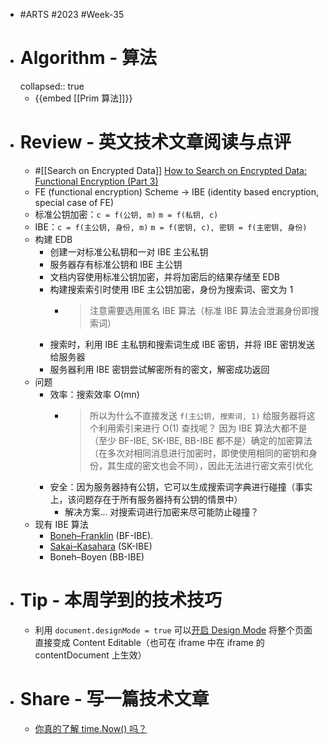 - #ARTS #2023 #Week-35
- # Algorithm - 算法
  collapsed:: true
	- {{embed [[Prim 算法]]}}
- # Review - 英文技术文章阅读与点评
	- #[[Search on Encrypted Data]] [How to Search on Encrypted Data: Functional Encryption (Part 3)](https://esl.cs.brown.edu/blog/how-to-search-on-encrypted-data-functional-encryption-part-3/)
	- FE (functional encryption) Scheme -> IBE (identity based encryption, special case of FE)
	- 标准公钥加密：`c = f(公钥, m)` `m = f(私钥, c)`
	- IBE：`c = f(主公钥, 身份, m)` `m = f(密钥, c), 密钥 = f(主密钥, 身份)`
	- 构建 EDB
		- 创建一对标准公私钥和一对 IBE 主公私钥
		- 服务器存有标准公钥和 IBE 主公钥
		- 文档内容使用标准公钥加密，并将加密后的结果存储至 EDB
		- 构建搜索索引时使用 IBE 主公钥加密，身份为搜索词、密文为 1
			- > 注意需要选用匿名 IBE 算法（标准 IBE 算法会泄漏身份即搜索词）
		- 搜索时，利用 IBE 主私钥和搜索词生成 IBE 密钥，并将 IBE 密钥发送给服务器
		- 服务器利用 IBE 密钥尝试解密所有的密文，解密成功返回
	- 问题
		- 效率：搜索效率 O(mn)
			- > 所以为什么不直接发送 `f(主公钥, 搜索词, 1)` 给服务器将这个利用索引来进行 O(1) 查找呢？
			  > 因为 IBE 算法大都不是（至少 BF-IBE, SK-IBE, BB-IBE 都不是）确定的加密算法（在多次对相同消息进行加密时，即使使用相同的密钥和身份，其生成的密文也会不同），因此无法进行密文索引优化
		- 安全：因为服务器持有公钥，它可以生成搜索词字典进行碰撞（事实上，该问题存在于所有服务器持有公钥的情景中）
			- 解决方案… 对搜索词进行加密来尽可能防止碰撞？
	- 现有 IBE 算法
		- [Boneh–Franklin](https://en.wikipedia.org/wiki/Boneh%E2%80%93Franklin_scheme) (BF-IBE).
		- [Sakai–Kasahara](https://en.wikipedia.org/wiki/Sakai%E2%80%93Kasahara_scheme) (SK-IBE)
		- Boneh–Boyen (BB-IBE)
- # Tip - 本周学到的技术技巧
	- 利用 `document.designMode = true` 可以[开启 Design Mode](https://developer.mozilla.org/en-US/docs/Web/API/Document/designMode) 将整个页面直接变成 Content Editable（也可在 iframe 中在 iframe 的 contentDocument 上生效）
- # Share - 写一篇技术文章
	- [你真的了解 time.Now() 吗？](https://articles.singee.me/golang-time)